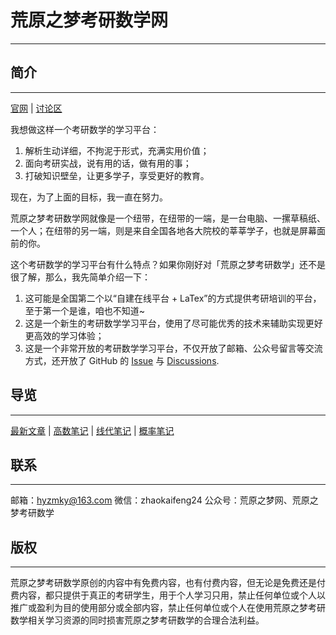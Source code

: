 # 荒原之梦考研数学网

----

## 简介

----

[官网](https://zhaokaifeng.com/) | [讨论区](https://github.com/zhaokaifengcom/zhaokaifengcom/discussions)

我想做这样一个考研数学的学习平台：

1. 解析生动详细，不拘泥于形式，充满实用价值；
2. 面向考研实战，说有用的话，做有用的事；
3. 打破知识壁垒，让更多学子，享受更好的教育。

现在，为了上面的目标，我一直在努力。

荒原之梦考研数学网就像是一个纽带，在纽带的一端，是一台电脑、一摞草稿纸、一个人；在纽带的另一端，则是来自全国各地各大院校的莘莘学子，也就是屏幕面前的你。

这个考研数学的学习平台有什么特点？如果你刚好对「荒原之梦考研数学」还不是很了解，那么，我先简单介绍一下：

1. 这可能是全国第二个以“自建在线平台 + LaTex”的方式提供考研培训的平台，至于第一个是谁，咱也不知道~
2. 这是一个新生的考研数学学习平台，使用了尽可能优秀的技术来辅助实现更好更高效的学习体验；
3. 这是一个非常开放的考研数学学习平台，不仅开放了邮箱、公众号留言等交流方式，还开放了 GitHub 的 [Issue](https://github.com/zhaokaifengcom/zhaokaifengcom/issues) 与 [Discussions](https://github.com/zhaokaifengcom/zhaokaifengcom/discussions).

## 导览

----

[最新文章](https://zhaokaifeng.com/index/post/) | [高数笔记](https://zhaokaifeng.com/further-mathematics-latest-posts-page1/) | [线代笔记](https://zhaokaifeng.com/index/linear-algebra-latest-posts-page1/) | [概率笔记](https://zhaokaifeng.com/index/probability-and-statistics-latest-posts-page1/)

## 联系

----

邮箱：hyzmky@163.com
微信：zhaokaifeng24
公众号：荒原之梦网、荒原之梦考研数学

## 版权

----

荒原之梦考研数学原创的内容中有免费内容，也有付费内容，但无论是免费还是付费内容，都只提供于真正的考研学生，用于个人学习只用，禁止任何单位或个人以推广或盈利为目的使用部分或全部内容，禁止任何单位或个人在使用荒原之梦考研数学相关学习资源的同时损害荒原之梦考研数学的合理合法利益。